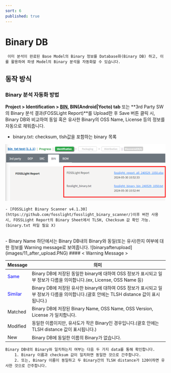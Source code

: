 ```yaml
---
sort: 6
published: true
---
```

# Binary DB
```note
 이미 분석이 완료된 Base Model의 Binary 정보를 Database화(Binary DB) 하고, 이를 활용하여 파생 Model의 Binary 분석을 자동화할 수 있습니다.
```

## 동작 방식
### Binary 분석 자동화 방법

**Project > Identification > [BIN](https://fosslight.org/hub-guide/tutorial/1_project.html#2-4-bin-tab), BIN(Android|Yocto) tab** 또는 **3rd Party SW의 Binary 분석 결과(FOSSLight Report)**를 Upload한 후 Save 버튼 클릭 시, Binary DB와 비교하여 동일 혹은 유사한 Binary의 OSS Name, License 등의 정보를 자동으로 채워줍니다. 
-  binary.txt: checksum, tlsh값을 포함하는 binary 목록

![binarytxt](images/11_upload_binary_txt.PNG)
<br>
```note
- [FOSSLight Binary Scanner v4.1.30](https://github.com/fosslight/fosslight_binary_scanner/)이후 버전 사용 시, FOSSLight Report의 Binary Sheet에서 TLSH, Checksum 값 확인 가능. (binary.txt 파일 필요 X)
```

<br>
- Binary Name 하단에서는 Binary DB내의 Binary와 동일(또는 유사)한지 여부에 대한 정보를 Warning message로 보여줍니다.
![binaryafterupload](images/11_after_upload.PNG)
#### < Warning Message >

| Message | 의미 |
|---------|------|
|<span style="color:#0000FF">Same</span>| Binary DB에 저장된 동일한 binary에 대하여 OSS 정보가 표시되고 일부 정보가 다름을 의미합니다.(ex, License, OSS Name 등)|
|<span style="color:#0000FF">Similar</span>| Binary DB에 저장된 유사한 binary에 대하여 OSS 정보가 표시되고 일부 정보가 다름을 의미합니다.(괄호 안에는 TLSH distance 값이 표시됩니다.)|
|Matched|Binary DB에 저장된 Binary Name, OSS Name, OSS Version, License 가 일치합니다.|
|Modified| 동일한 이름이지만, 유사도가 작은 Binary인 경우입니다.(괄호 안에는 TLSH distance 값이 표시됩니다.)|
|New|Binary DB에 동일한 이름의 Binary가 없습니다. |


```note
Binary DB내의 Binary와 일치하는지 여부는 다음 두 가지 data를 통해 확인합니다.    
    1. Binary 이름과 checksum 값이 일치하면 동일한 것으로 간주합니다.    
    2. 또는, Binary 이름이 동일하고 두 Binary간의 TLSH distance가 120이하면 유사한 것으로 간주합니다.    
```

